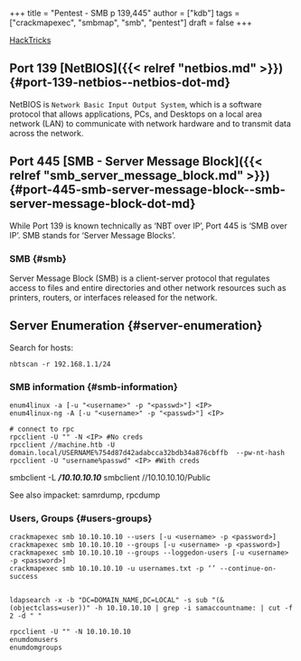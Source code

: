 +++
title = "Pentest - SMB p 139,445"
author = ["kdb"]
tags = ["crackmapexec", "smbmap", "smb", "pentest"]
draft = false
+++

[HackTricks](https://book.hacktricks.xyz/network-services-pentesting/pentesting-smb)


## Port 139 [NetBIOS]({{< relref "netbios.md" >}}) {#port-139-netbios--netbios-dot-md}

<span class="underline">NetBIOS</span> is `Network Basic Input Output System`, which is a software protocol that allows applications, PCs, and Desktops on a local area network (LAN) to communicate with network hardware and to transmit data across the network.


## Port 445 [SMB - Server Message Block]({{< relref "smb_server_message_block.md" >}}) {#port-445-smb-server-message-block--smb-server-message-block-dot-md}

While Port 139 is known technically as ‘NBT over IP’, Port 445 is ‘SMB over IP’. SMB stands for ‘Server Message Blocks’.


### SMB {#smb}

Server Message Block (SMB) is a client-server protocol that regulates access to files and entire directories and other network resources such as printers, routers, or interfaces released for the network.


## Server Enumeration {#server-enumeration}

Search for hosts:

```shell { linenos=true, linenostart=1 }
nbtscan -r 192.168.1.1/24
```


### SMB information {#smb-information}

```shell { linenos=true, linenostart=1 }
enum4linux -a [-u "<username>" -p "<passwd>"] <IP>
enum4linux-ng -A [-u "<username>" -p "<passwd>"] <IP>

# connect to rpc
rpcclient -U "" -N <IP> #No creds
rpcclient //machine.htb -U domain.local/USERNAME%754d87d42adabcca32bdb34a876cbffb  --pw-nt-hash
rpcclient -U "username%passwd" <IP> #With creds
```

smbclient -L ___/10.10.10.10___
smbclient //10.10.10.10/Public

See also impacket: samrdump, rpcdump


### Users, Groups {#users-groups}

```shell { linenos=true, linenostart=1 }
crackmapexec smb 10.10.10.10 --users [-u <username> -p <password>]
crackmapexec smb 10.10.10.10 --groups [-u <username> -p <password>]
crackmapexec smb 10.10.10.10 --groups --loggedon-users [-u <username> -p <password>]
crackmapexec smb 10.10.10.10 -u usernames.txt -p ‘’ --continue-on-success


ldapsearch -x -b "DC=DOMAIN_NAME,DC=LOCAL" -s sub "(&(objectclass=user))" -h 10.10.10.10 | grep -i samaccountname: | cut -f 2 -d " "

rpcclient -U "" -N 10.10.10.10
enumdomusers
enumdomgroups
```
